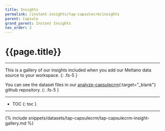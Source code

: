 ```yaml
---
title: Insights
permalink: /instant-insights/tap-capsulecrm/insights
parent: Capsule
grand_parent: Instant Insights
nav_order: 2
---
```


# {{page.title}}

---

This is a gallery of our insights included when you add our Meltano data source to your workspace.
{: .fs-5 }

You can see the dataset files in our [analyze-capsulecrm](https://github.com/Matatika/analyze-capsulecrm){:target="_blank"} github repository.
{: .fs-5 }

---

- TOC
{: toc }

---

{% include snippets/datasets/tap-capsulecrm/tap-capsulecrm-insight-gallery.md %}
